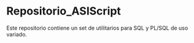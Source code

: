 # Repositorio_ASIScript
Este repositorio contiene un set de utilitarios para SQL y PL/SQL de uso variado.

